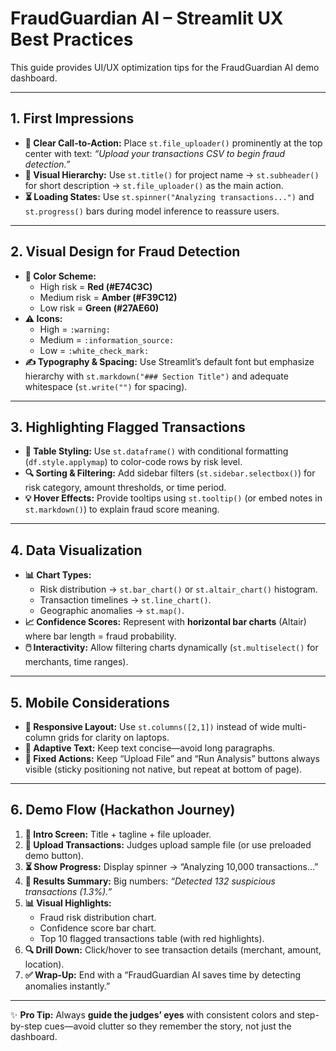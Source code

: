 # FraudGuardian AI – Streamlit UX Best Practices

This guide provides UI/UX optimization tips for the FraudGuardian AI demo dashboard.

---

## 1. First Impressions
- **📂 Clear Call-to-Action:** Place `st.file_uploader()` prominently at the top center with text: *“Upload your transactions CSV to begin fraud detection.”*  
- **👀 Visual Hierarchy:** Use `st.title()` for project name → `st.subheader()` for short description → `st.file_uploader()` as the main action.  
- **⏳ Loading States:** Use `st.spinner("Analyzing transactions...")` and `st.progress()` bars during model inference to reassure users.  

---

## 2. Visual Design for Fraud Detection
- **🎨 Color Scheme:**  
  - High risk = **Red (#E74C3C)**  
  - Medium risk = **Amber (#F39C12)**  
  - Low risk = **Green (#27AE60)**  
- **⚠️ Icons:**  
  - High = `:warning:`  
  - Medium = `:information_source:`  
  - Low = `:white_check_mark:`  
- **✍️ Typography & Spacing:** Use Streamlit’s default font but emphasize hierarchy with `st.markdown("### Section Title")` and adequate whitespace (`st.write("")` for spacing).  

---

## 3. Highlighting Flagged Transactions
- **📑 Table Styling:** Use `st.dataframe()` with conditional formatting (`df.style.applymap`) to color-code rows by risk level.  
- **🔍 Sorting & Filtering:** Add sidebar filters (`st.sidebar.selectbox()`) for risk category, amount thresholds, or time period.  
- **💡 Hover Effects:** Provide tooltips using `st.tooltip()` (or embed notes in `st.markdown()`) to explain fraud score meaning.  

---

## 4. Data Visualization
- **📊 Chart Types:**  
  - Risk distribution → `st.bar_chart()` or `st.altair_chart()` histogram.  
  - Transaction timelines → `st.line_chart()`.  
  - Geographic anomalies → `st.map()`.  
- **📈 Confidence Scores:** Represent with **horizontal bar charts** (Altair) where bar length = fraud probability.  
- **🖱️ Interactivity:** Allow filtering charts dynamically (`st.multiselect()` for merchants, time ranges).  

---

## 5. Mobile Considerations
- **📱 Responsive Layout:** Use `st.columns([2,1])` instead of wide multi-column grids for clarity on laptops.  
- **🔄 Adaptive Text:** Keep text concise—avoid long paragraphs.  
- **📌 Fixed Actions:** Keep “Upload File” and “Run Analysis” buttons always visible (sticky positioning not native, but repeat at bottom of page).  

---

## 6. Demo Flow (Hackathon Journey)
1. **👋 Intro Screen:** Title + tagline + file uploader.  
2. **📂 Upload Transactions:** Judges upload sample file (or use preloaded demo button).  
3. **⏳ Show Progress:** Display spinner → “Analyzing 10,000 transactions…”  
4. **🚨 Results Summary:** Big numbers: *“Detected 132 suspicious transactions (1.3%).”*  
5. **📊 Visual Highlights:**  
   - Fraud risk distribution chart.  
   - Confidence score bar chart.  
   - Top 10 flagged transactions table (with red highlights).  
6. **🔍 Drill Down:** Click/hover to see transaction details (merchant, amount, location).  
7. **✅ Wrap-Up:** End with a “FraudGuardian AI saves time by detecting anomalies instantly.”  

---

✨ **Pro Tip:** Always **guide the judges’ eyes** with consistent colors and step-by-step cues—avoid clutter so they remember the story, not just the dashboard.
